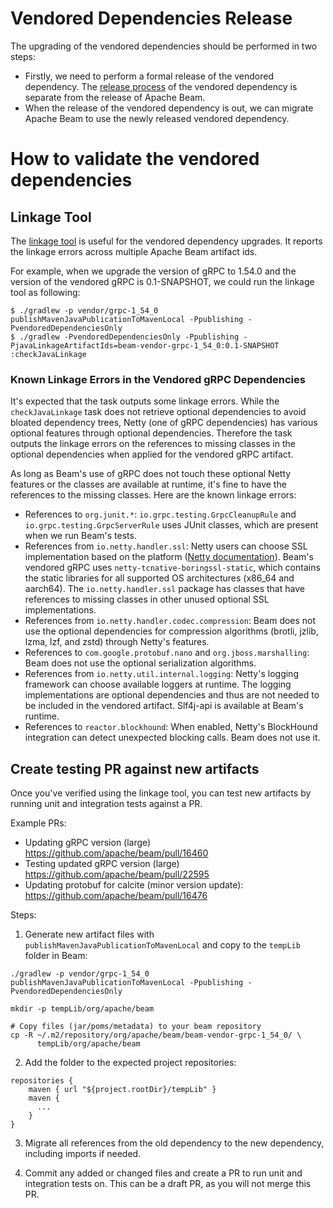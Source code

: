<!--
    Licensed to the Apache Software Foundation (ASF) under one
    or more contributor license agreements.  See the NOTICE file
    distributed with this work for additional information
    regarding copyright ownership.  The ASF licenses this file
    to you under the Apache License, Version 2.0 (the
    "License"); you may not use this file except in compliance
    with the License.  You may obtain a copy of the License at

      http://www.apache.org/licenses/LICENSE-2.0

    Unless required by applicable law or agreed to in writing,
    software distributed under the License is distributed on an
    "AS IS" BASIS, WITHOUT WARRANTIES OR CONDITIONS OF ANY
    KIND, either express or implied.  See the License for the
    specific language governing permissions and limitations
    under the License.
-->

# Vendored Dependencies Release

The upgrading of the vendored dependencies should be performed in two steps:
- Firstly, we need to perform a formal release of the vendored dependency.
  The [release process](http://s.apache.org/beam-release-vendored-artifacts) of the vendored dependency
  is separate from the release of Apache Beam.
- When the release of the vendored dependency is out, we can migrate Apache Beam to use the newly released
  vendored dependency.

# How to validate the vendored dependencies

## Linkage Tool
The [linkage tool](https://lists.apache.org/thread.html/eb5d95b9a33d7e32dc9bcd0f7d48ba8711d42bd7ed03b9cf0f1103f1%40%3Cdev.beam.apache.org%3E)
is useful for the vendored dependency upgrades. It reports the linkage errors across multiple Apache Beam artifact ids.

For example, when we upgrade the version of gRPC to 1.54.0 and the version of the vendored gRPC is 0.1-SNAPSHOT,
we could run the linkage tool as following:

```
$ ./gradlew -p vendor/grpc-1_54_0 publishMavenJavaPublicationToMavenLocal -Ppublishing -PvendoredDependenciesOnly
$ ./gradlew -PvendoredDependenciesOnly -Ppublishing -PjavaLinkageArtifactIds=beam-vendor-grpc-1_54_0:0.1-SNAPSHOT :checkJavaLinkage
```

### Known Linkage Errors in the Vendored gRPC Dependencies

It's expected that the task outputs some linkage errors.
While the `checkJavaLinkage` task does not retrieve optional dependencies to avoid bloated
dependency trees, Netty (one of gRPC dependencies) has various optional features through optional
dependencies.
Therefore the task outputs the linkage errors on the references to missing classes in the optional
dependencies when applied for the vendored gRPC artifact.

As long as Beam's use of gRPC does not touch these optional Netty features or the classes are
available at runtime, it's fine to have the
references to the missing classes. Here are the known linkage errors:

- References to `org.junit.*`: `io.grpc.testing.GrpcCleanupRule` and `io.grpc.testing.GrpcServerRule`
  uses JUnit classes, which are present when we run Beam's tests.
- References from `io.netty.handler.ssl`: Netty users can choose SSL implementation based
  on the platform ([Netty documentation](https://netty.io/wiki/forked-tomcat-native.html#wiki-h2-4)).
  Beam's vendored gRPC uses `netty-tcnative-boringssl-static`, which contains the static libraries
  for all supported OS architectures (x86_64 and aarch64).
  The `io.netty.handler.ssl` package has classes that have references to missing classes in other
  unused optional SSL implementations.
- References from `io.netty.handler.codec.compression`: Beam does not use the optional dependencies
  for compression algorithms (brotli, jzlib, lzma, lzf, and zstd) through Netty's features.
- References to `com.google.protobuf.nano` and `org.jboss.marshalling`: Beam does not use the
  optional serialization algorithms.
- References from `io.netty.util.internal.logging`: Netty's logging framework can choose available
  loggers at runtime. The logging implementations are optional dependencies and thus are not needed
  to be included in the vendored artifact. Slf4j-api is available at Beam's runtime.
- References to `reactor.blockhound`: When enabled, Netty's BlockHound integration can detect
  unexpected blocking calls. Beam does not use it.

## Create testing PR against new artifacts

Once you've verified using the linkage tool, you can test new artifacts by running unit and integration tests against a PR.

Example PRs:
- Updating gRPC version (large) https://github.com/apache/beam/pull/16460
- Testing updated gRPC version (large) https://github.com/apache/beam/pull/22595
- Updating protobuf for calcite (minor version update): https://github.com/apache/beam/pull/16476

Steps:

1. Generate new artifact files with `publishMavenJavaPublicationToMavenLocal` and
   copy to the `tempLib` folder in Beam:

```
./gradlew -p vendor/grpc-1_54_0 publishMavenJavaPublicationToMavenLocal -Ppublishing -PvendoredDependenciesOnly

mkdir -p tempLib/org/apache/beam

# Copy files (jar/poms/metadata) to your beam repository
cp -R ~/.m2/repository/org/apache/beam/beam-vendor-grpc-1_54_0/ \
      tempLib/org/apache/beam
```

2. Add the folder to the expected project repositories:

```
repositories {
    maven { url "${project.rootDir}/tempLib" }
    maven {
      ...
    }
}
```

3. Migrate all references from the old dependency to the new dependency, including imports if needed.

4. Commit any added or changed files and create a PR to run unit and integration tests on. This can be a draft PR, as you will not merge this PR.
